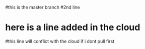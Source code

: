 #this is the master branch
#2nd line
# here is a line added in the cloud
#this line will conflict with the cloud if i dont pull first
